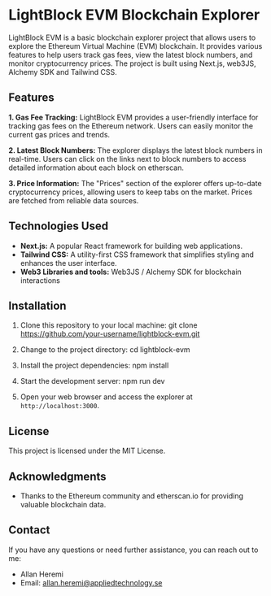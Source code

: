 # LightBlock EVM Blockchain Explorer

LightBlock EVM is a basic blockchain explorer project that allows users to explore the Ethereum Virtual Machine (EVM) blockchain. It provides various features to help users track gas fees, view the latest block numbers, and monitor cryptocurrency prices. The project is built using Next.js, web3JS, Alchemy SDK and Tailwind CSS.

## Features

**1. Gas Fee Tracking:** LightBlock EVM provides a user-friendly interface for tracking gas fees on the Ethereum network. Users can easily monitor the current gas prices and trends.

**2. Latest Block Numbers:** The explorer displays the latest block numbers in real-time. Users can click on the links next to block numbers to access detailed information about each block on etherscan.

**3. Price Information:** The "Prices" section of the explorer offers up-to-date cryptocurrency prices, allowing users to keep tabs on the market. Prices are fetched from reliable data sources.

## Technologies Used

- **Next.js:** A popular React framework for building web applications.
- **Tailwind CSS:** A utility-first CSS framework that simplifies styling and enhances the user interface.
- **Web3 Libraries and tools:** Web3JS / Alchemy SDK for blockchain interactions

## Installation

1. Clone this repository to your local machine:
git clone https://github.com/your-username/lightblock-evm.git

2. Change to the project directory:
cd lightblock-evm

3. Install the project dependencies:
npm install


4. Start the development server:
npm run dev


5. Open your web browser and access the explorer at `http://localhost:3000`.

## License

This project is licensed under the MIT License.

## Acknowledgments

- Thanks to the Ethereum community and etherscan.io for providing valuable blockchain data.

## Contact

If you have any questions or need further assistance, you can reach out to me:

- Allan Heremi
- Email: allan.heremi@appliedtechnology.se
